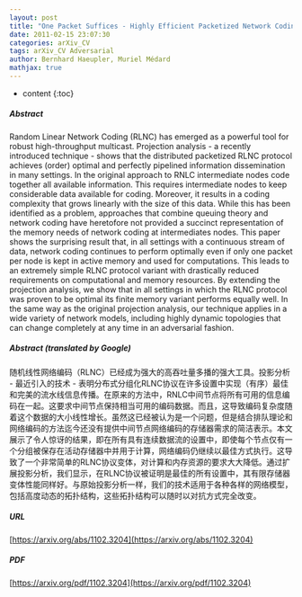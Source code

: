 ```yaml
---
layout: post
title: "One Packet Suffices - Highly Efficient Packetized Network Coding With Finite Memory"
date: 2011-02-15 23:07:30
categories: arXiv_CV
tags: arXiv_CV Adversarial
author: Bernhard Haeupler, Muriel Médard
mathjax: true
---
```


* content
{:toc}

##### Abstract
Random Linear Network Coding (RLNC) has emerged as a powerful tool for robust high-throughput multicast. Projection analysis - a recently introduced technique - shows that the distributed packetized RLNC protocol achieves (order) optimal and perfectly pipelined information dissemination in many settings. In the original approach to RNLC intermediate nodes code together all available information. This requires intermediate nodes to keep considerable data available for coding. Moreover, it results in a coding complexity that grows linearly with the size of this data. While this has been identified as a problem, approaches that combine queuing theory and network coding have heretofore not provided a succinct representation of the memory needs of network coding at intermediates nodes. This paper shows the surprising result that, in all settings with a continuous stream of data, network coding continues to perform optimally even if only one packet per node is kept in active memory and used for computations. This leads to an extremely simple RLNC protocol variant with drastically reduced requirements on computational and memory resources. By extending the projection analysis, we show that in all settings in which the RLNC protocol was proven to be optimal its finite memory variant performs equally well. In the same way as the original projection analysis, our technique applies in a wide variety of network models, including highly dynamic topologies that can change completely at any time in an adversarial fashion.

##### Abstract (translated by Google)
随机线性网络编码（RLNC）已经成为强大的高吞吐量多播的强大工具。投影分析 - 最近引入的技术 - 表明分布式分组化RLNC协议在许多设置中实现（有序）最佳和完美的流水线信息传播。在原来的方法中，RNLC中间节点将所有可用的信息编码在一起。这要求中间节点保持相当可用的编码数据。而且，这导致编码复杂度随着这个数据的大小线性增长。虽然这已经被认为是一个问题，但是结合排队理论和网络编码的方法迄今还没有提供中间节点网络编码的存储器需求的简洁表示。本文展示了令人惊讶的结果，即在所有具有连续数据流的设置中，即使每个节点仅有一个分组被保存在活动存储器中并用于计算，网络编码仍继续以最佳方式执行。这导致了一个非常简单的RLNC协议变体，对计算和内存资源的要求大大降低。通过扩展投影分析，我们显示，在RLNC协议被证明是最佳的所有设置中，其有限存储器变体性能同样好。与原始投影分析一样，我们的技术适用于各种各样的网络模型，包括高度动态的拓扑结构，这些拓扑结构可以随时以对抗方式完全改变。

##### URL
[https://arxiv.org/abs/1102.3204](https://arxiv.org/abs/1102.3204)

##### PDF
[https://arxiv.org/pdf/1102.3204](https://arxiv.org/pdf/1102.3204)

